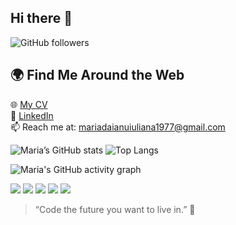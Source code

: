## Hi there 👋

![GitHub followers](https://img.shields.io/github/followers/mariadaianu30?style=social)



## 🌍 Find Me Around the Web
🌐 [My CV](https://drive.google.com/file/d/1w9kacql7FxyKlMqNnA7ytrpa7jNWg2it/view?usp=drive_link)  
💬 [LinkedIn](https://www.linkedin.com/in/maria-d%C4%83ianu-150640331/)  
📫 Reach me at: mariadaianuiuliana1977@gmail.com

![Maria’s GitHub stats](https://github-readme-stats.vercel.app/api?username=mariadaianu30&show_icons=true&theme=tokyonight)
![Top Langs](https://github-readme-stats.vercel.app/api/top-langs/?username=mariadaianu30&layout=compact)

![Maria's GitHub activity graph](https://github-readme-activity-graph.vercel.app/graph?username=mariadaianu30&theme=tokyo-night)

![](http://github-profile-summary-cards.vercel.app/api/cards/profile-details?username=mariadaianu30&theme=github_dark)
![](http://github-profile-summary-cards.vercel.app/api/cards/repos-per-language?username=mariadaianu30&theme=github_dark)
![](http://github-profile-summary-cards.vercel.app/api/cards/most-commit-language?username=mariadaianu30&theme=github_dark)
![](http://github-profile-summary-cards.vercel.app/api/cards/stats?username=mariadaianu30&theme=github_dark)
![](http://github-profile-summary-cards.vercel.app/api/cards/productive-time?username=mariadaianu30&theme=github_dark&utcOffset=3)

> “Code the future you want to live in.” 💫

<!--
**mariadaianu30/mariadaianu30** is a ✨ _special_ ✨ repository because its `README.md` (this file) appears on your GitHub profile.

Here are some ideas to get you started:

- 🔭 I’m currently working on ...
- 🌱 I’m currently learning ...
- 👯 I’m looking to collaborate on ...
- 🤔 I’m looking for help with ...
- 💬 Ask me about ...
- 📫 How to reach me: ...
- 😄 Pronouns: ...
- ⚡ Fun fact: ...
-->
